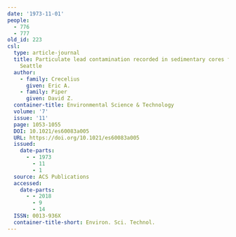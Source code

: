 ```yaml
---
date: '1973-11-01'
people:
  - 776
  - 777
old_id: 223
csl:
  type: article-journal
  title: Particulate lead contamination recorded in sedimentary cores from Lake Washington,
    Seattle
  author:
    - family: Crecelius
      given: Eric A.
    - family: Piper
      given: David Z.
  container-title: Environmental Science & Technology
  volume: '7'
  issue: '11'
  page: 1053-1055
  DOI: 10.1021/es60083a005
  URL: https://doi.org/10.1021/es60083a005
  issued:
    date-parts:
      - - 1973
        - 11
        - 1
  source: ACS Publications
  accessed:
    date-parts:
      - - 2018
        - 9
        - 14
  ISSN: 0013-936X
  container-title-short: Environ. Sci. Technol.
---
```

